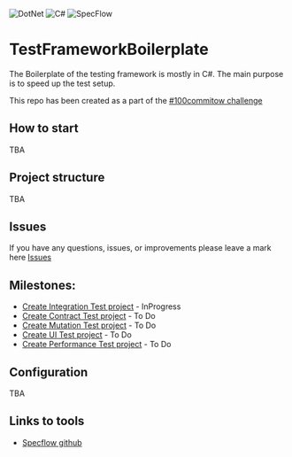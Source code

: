 ![DotNet](https://img.shields.io/badge/-.NET%207.0-darkviolet?style=for-the-badge&logo=.net&logoColor=white)
![C#](https://img.shields.io/badge/c%23-%23239120.svg?style=for-the-badge&logo=c-sharp&logoColor=white)
![SpecFlow](https://img.shields.io/badge/SpecFlow-blue?style=for-the-badge&logo=specflow&logoColor=white)

# TestFrameworkBoilerplate
The Boilerplate of the testing framework is mostly in C#.
The main purpose is to speed up the test setup.

This repo has been created as a part of the [#100commitow challenge](https://100commitow.pl)

## How to start
TBA

## Project structure
TBA

## Issues
If you have any questions, issues, or improvements please leave a mark here [Issues](https://github.com/fszymaniak/TestFrameworkBoilerplate/issues)

## Milestones:
- [Create Integration Test project](https://github.com/fszymaniak/TestFrameworkBoilerplate/milestone/1) - InProgress
- [Create Contract Test project](https://github.com/fszymaniak/TestFrameworkBoilerplate/milestone/2) - To Do
- [Create Mutation Test project](https://github.com/fszymaniak/TestFrameworkBoilerplate/milestone/3) - To Do
- [Create UI Test project](https://github.com/fszymaniak/TestFrameworkBoilerplate/milestone/4) - To Do
- [Create Performance Test project](https://github.com/fszymaniak/TestFrameworkBoilerplate/milestone/5) - To Do

## Configuration
TBA 

## Links to tools
- [Specflow github](https://github.com/SpecFlowOSS/SpecFlow)
